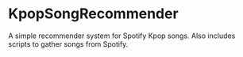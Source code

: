 # KpopSongRecommender
A simple recommender system for Spotify Kpop songs. Also includes scripts to gather songs from Spotify.
